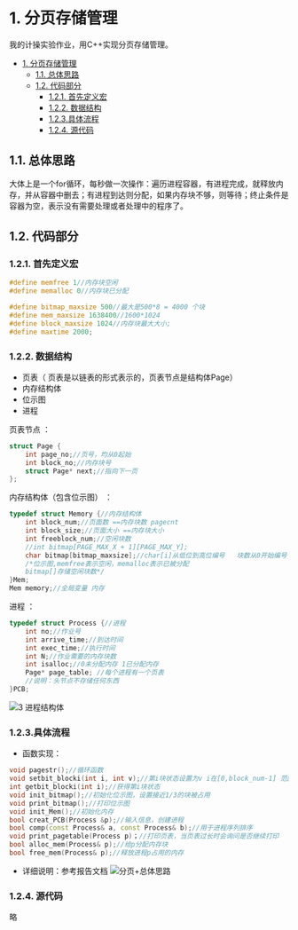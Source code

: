 # 1. 分页存储管理

我的计操实验作业，用C++实现分页存储管理。
<!-- TOC -->

- [1. 分页存储管理](#1-%e5%88%86%e9%a1%b5%e5%ad%98%e5%82%a8%e7%ae%a1%e7%90%86)
	- [1.1. 总体思路](#11-%e6%80%bb%e4%bd%93%e6%80%9d%e8%b7%af)
	- [1.2. 代码部分](#12-%e4%bb%a3%e7%a0%81%e9%83%a8%e5%88%86)
		- [1.2.1. 首先定义宏](#121-%e9%a6%96%e5%85%88%e5%ae%9a%e4%b9%89%e5%ae%8f)
		- [1.2.2. 数据结构](#122-%e6%95%b0%e6%8d%ae%e7%bb%93%e6%9e%84)
		- [1.2.3.具体流程](#123%e5%85%b7%e4%bd%93%e6%b5%81%e7%a8%8b)
		- [1.2.4. 源代码](#124-%e6%ba%90%e4%bb%a3%e7%a0%81)

<!-- /TOC -->

## 1.1. 总体思路
大体上是一个for循环，每秒做一次操作：遍历进程容器，有进程完成，就释放内存，并从容器中删去；有进程到达则分配，如果内存块不够，则等待；终止条件是容器为空，表示没有需要处理或者处理中的程序了。
## 1.2. 代码部分
### 1.2.1. 首先定义宏


```cpp
#define memfree 1//内存块空闲
#define memalloc 0//内存块已分配

#define bitmap_maxsize 500//最大是500*8 = 4000 个块
#define mem_maxsize 1638400//1600*1024
#define block_maxsize 1024//内存块最大大小;
#define maxtime 2000;
```
### 1.2.2. 数据结构
   -  页表（ 页表是以链表的形式表示的，页表节点是结构体Page）   
   -  内存结构体
   - 位示图
   - 进程  


 页表节点 ：
```cpp
struct Page {
	int page_no;//页号，均从0起始
	int block_no;//内存块号  
	struct Page* next;//指向下一页
};
```
内存结构体（包含位示图） ：
```cpp
typedef struct Memory {//内存结构体
	int block_num;//页面数 ==内存块数 pagecnt
	int block_size;//页面大小 ==内存块大小
	int freeblock_num;//空闲块数
	//int bitmap[PAGE_MAX_X + 1][PAGE_MAX_Y];
	char bitmap[bitmap_maxsize];//char[i]从低位到高位编号   块数从0开始编号
	/*位示图,memfree表示空闲，memalloc表示已被分配
	bitmap[]存储空闲块数*/
}Mem;
Mem memory;//全局变量 内存
```
进程 ：
```cpp
typedef struct Process {//进程
	int no;//作业号
	int arrive_time;//到达时间
	int exec_time;//执行时间
	int N;//作业需要的内存块数
	int isalloc;//0未分配内存 1已分配内存
	Page* page_table; //每个进程有一个页表
	//说明：头节点不存储任何东西
}PCB;
```
![3 进程结构体](http://q1au0kufe.bkt.clouddn.com/3_进程结构体.png)

### 1.2.3.具体流程

 - 函数实现：
  
  ```cpp
  void pagestr();//循环函数
  void setbit_blocki(int i, int v);//第i块状态设置为v i在[0,block_num-1] 范围中
  int getbit_blocki(int i);//获得第i块状态
  void init_bitmap();//初始化位示图，设置接近1/3的块被占用
  void print_bitmap();//打印位示图
  void init_Mem();//初始化内存
  bool creat_PCB(Process &p);//输入信息，创建进程
  bool comp(const Process& a, const Process& b);//用于进程序列排序
  void print_pagetable(Process p)；//打印页表，当页表过长时会询问是否继续打印
  bool alloc_mem(Process& p);//给p分配内存块
  bool free_mem(Process& p);//释放进程p占用的内存
   ```
- 详细说明：参考报告文档
![分页+总体思路](http://q1au0kufe.bkt.clouddn.com/分页+总体思路.png)
### 1.2.4.  源代码
略
